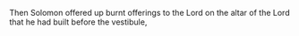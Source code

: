 Then Solomon offered up burnt offerings to the Lord on the altar of the Lord that he had built before the vestibule,
